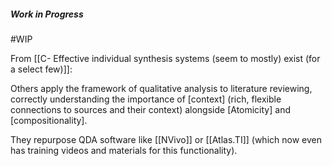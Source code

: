 ##### Work in Progress
#WIP

From [[C- Effective individual synthesis systems (seem to mostly) exist (for a select few)]]:

Others apply the framework of qualitative analysis to literature reviewing, correctly understanding the importance of [context] (rich, flexible connections to sources and their context) alongside [Atomicity] and [compositionality].

They repurpose QDA software like [[NVivo]] or [[Atlas.TI]] (which now even has training videos and materials for this functionality).
